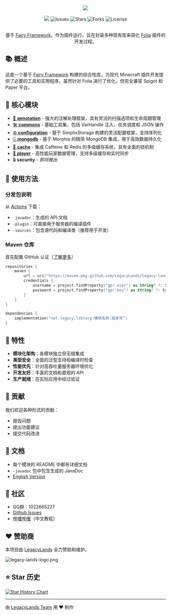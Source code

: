 <div align="center">
    <img src="./logo.png">
    <br /><br />
    <a href="https://app.codacy.com/gh/LegacyLands/legacy-lands-library/dashboard?utm_source=gh&utm_medium=referral&utm_content=&utm_campaign=Badge_grade"><img src="https://app.codacy.com/project/badge/Grade/cccd526f9bc94aaabc990dd65920cd21"/></a>
    <a><img alt="Issues" src="https://img.shields.io/github/issues/LegacyLands/legacy-lands-library"></a>
    <a><img alt="Stars" src="https://img.shields.io/github/stars/LegacyLands/legacy-lands-library"></a>
    <a><img alt="Forks" src="https://img.shields.io/github/forks/LegacyLands/legacy-lands-library"></a>
    <a><img alt="License" src="https://img.shields.io/github/license/LegacyLands/legacy-lands-library"></a>
    <br /><br />
    <p>基于 <a href="https://github.com/FairyProject/fairy" target="_blank">Fairy Framework</a>，作为插件运行，旨在封装多种现有库来简化 <a href="https://github.com/PaperMC/Folia" target="_blank">Folia</a> 插件的开发过程。</p>
</div>

## 📚 概述

这是一个基于 [Fairy Framework](https://github.com/FairyProject/fairy) 构建的综合性库，为现代 Minecraft 插件开发提供了必要的工具和实用程序。虽然针对 Folia 进行了优化，但完全兼容 Spigot 和 Paper 平台。

## 🎯 核心模块

- [🎯 **annotation**](annotation/README.md) - 强大的注解处理框架，具有灵活的扫描选项和生命周期管理
- [🛠 **commons**](commons/README.md) - 基础工具集，包括 VarHandle 注入、任务调度和 JSON 操作
- [⚙️ **configuration**](configuration/README.md) - 基于 SimplixStorage 构建的灵活配置框架，支持序列化
- [🗄️ **mongodb**](mongodb/README.md) - 基于 Morphia 的精简 MongoDB 集成，用于高效数据持久化
- [🚀 **cache**](cache/README.md) - 集成 Caffeine 和 Redis 的多级缓存系统，具有全面的锁机制
- [👤 **player**](player/README.md) - 高性能玩家数据管理，支持多级缓存和实时同步
- 🔒 **security** - *即将推出*

## 🚀 使用方法

### 分发包说明

从 [Actions](https://github.com/LegacyLands/legacy-lands-library/actions) 下载：
- `-javadoc`：生成的 API 文档
- `-plugin`：可直接用于服务器的编译插件
- `-sources`：包含源代码和编译类（推荐用于开发）

### Maven 仓库

首先配置 GitHub 认证（[了解更多](https://docs.github.com/en/authentication/keeping-your-account-and-data-secure/managing-your-personal-access-tokens)）

```kotlin
repositories {
    maven {
        url = uri("https://maven.pkg.github.com/LegacyLands/legacy-lands-library")
        credentials {
            username = project.findProperty("gpr.user") as String? ?: System.getenv("USERNAME")
            password = project.findProperty("gpr.key") as String? ?: System.getenv("TOKEN")
        }
    }
}

dependencies {
    implementation("net.legacy.library:模块名称:版本号")
}
```

## 🌟 特性

- **模块化架构**：各模块独立但无缝集成
- **类型安全**：全面的泛型支持和编译时检查
- **性能优先**：针对高吞吐量服务器环境优化
- **开发友好**：丰富的文档和直观的 API
- **生产就绪**：在实际应用中经过验证

## 🤝 贡献

我们欢迎各种形式的贡献：
- 报告问题
- 提出功能建议
- 提交代码改进

## 📖 文档

- 每个模块的 README 中都有详细文档
- `-javadoc` 包中包含生成的 JavaDoc
- [English Version](README.md)

## 💬 社区

- QQ群：1022665227
- [Github Issues](https://github.com/LegacyLands/legacy-lands-library/issues)
- [哔哩哔哩](https://space.bilibili.com/1253128469)（中文教程）

## ❤️ 赞助商

本项目由 [LegacyLands](https://github.com/LegacyLands) 全力赞助和维护。

![legacy-lands-logo.png](./legacy-lands-logo.png)

## ⭐ Star 历史

[![Star History Chart](https://api.star-history.com/svg?repos=LegacyLands/legacy-lands-library&type=Date)](https://star-history.com/#LegacyLands/legacy-lands-library&Date)

---

由 [LegacyLands Team](https://github.com/LegacyLands) 用 ❤️ 制作